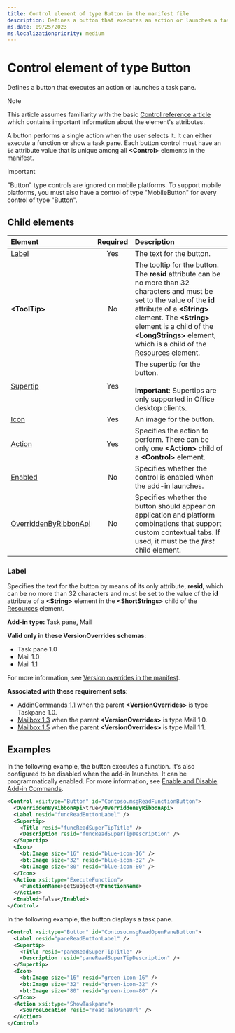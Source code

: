 ```yaml
---
title: Control element of type Button in the manifest file
description: Defines a button that executes an action or launches a task pane.
ms.date: 09/25/2023
ms.localizationpriority: medium
---
```


# Control element of type Button

Defines a button that executes an action or launches a task pane.

> [!NOTE]
> This article assumes familiarity with the basic [Control reference article](control.md) which contains important information about the element's attributes.

A button performs a single action when the user selects it. It can either execute a function or show a task pane. Each button control must have an `id` attribute value that is unique among all **\<Control\>** elements in the manifest.

> [!IMPORTANT]
> "Button" type controls are ignored on mobile platforms. To support mobile platforms, you must also have a control of type "MobileButton" for every control of type "Button".

## Child elements

| Element | Required | Description |
|:-----|:-----:|:-----|
| [Label](#label) | Yes | The text for the button. |
| **\<ToolTip\>** | No | The tooltip for the button. The **resid** attribute can be no more than 32 characters and must be set to the value of the **id** attribute of a **\<String\>** element. The **\<String\>** element is a child of the **\<LongStrings\>** element, which is a child of the [Resources](resources.md) element. |
| [Supertip](supertip.md) | Yes | The supertip for the button.<br><br>**Important**: Supertips are only supported in Office desktop clients. |
| [Icon](icon.md) | Yes | An image for the button. |
| [Action](action.md) | Yes | Specifies the action to perform. There can be only one **\<Action\>** child of a **\<Control\>** element. |
| [Enabled](enabled.md) | No | Specifies whether the control is enabled when the add-in launches. |
| [OverriddenByRibbonApi](overriddenbyribbonapi.md) | No | Specifies whether the button should appear on application and platform combinations that support custom contextual tabs. If used, it must be the *first* child element. |

### Label

Specifies the text for the button by means of its only attribute, **resid**, which can be no more than 32 characters and must be set to the value of the **id** attribute of a **\<String\>** element in the **\<ShortStrings\>** child of the [Resources](resources.md) element.

**Add-in type:** Task pane, Mail

**Valid only in these VersionOverrides schemas**:

- Task pane 1.0
- Mail 1.0
- Mail 1.1

For more information, see [Version overrides in the manifest](/office/dev/add-ins/develop/add-in-manifests#version-overrides-in-the-manifest).

**Associated with these requirement sets**:

- [AddinCommands 1.1](../requirement-sets/common/add-in-commands-requirement-sets.md) when the parent **\<VersionOverrides\>** is type Taskpane 1.0.
- [Mailbox 1.3](../requirement-sets/outlook/requirement-set-1.3/outlook-requirement-set-1.3.md) when the parent **\<VersionOverrides\>** is type Mail 1.0.
- [Mailbox 1.5](../requirement-sets/outlook/requirement-set-1.5/outlook-requirement-set-1.5.md) when the parent **\<VersionOverrides\>** is type Mail 1.1.

## Examples

In the following example, the button executes a function. It's also configured to be disabled when the add-in launches. It can be programmatically enabled. For more information, see [Enable and Disable Add-in Commands](/office/dev/add-ins/design/disable-add-in-commands).

```xml
<Control xsi:type="Button" id="Contoso.msgReadFunctionButton">
  <OverriddenByRibbonApi>true</OverriddenByRibbonApi>
  <Label resid="funcReadButtonLabel" />
  <Supertip>
    <Title resid="funcReadSuperTipTitle" />
    <Description resid="funcReadSuperTipDescription" />
  </Supertip>
  <Icon>
    <bt:Image size="16" resid="blue-icon-16" />
    <bt:Image size="32" resid="blue-icon-32" />
    <bt:Image size="80" resid="blue-icon-80" />
  </Icon>
  <Action xsi:type="ExecuteFunction">
    <FunctionName>getSubject</FunctionName>
  </Action>
  <Enabled>false</Enabled>
</Control>
```

In the following example, the button displays a task pane.

```xml
<Control xsi:type="Button" id="Contoso.msgReadOpenPaneButton">
  <Label resid="paneReadButtonLabel" />
  <Supertip>
    <Title resid="paneReadSuperTipTitle" />
    <Description resid="paneReadSuperTipDescription" />
  </Supertip>
  <Icon>
    <bt:Image size="16" resid="green-icon-16" />
    <bt:Image size="32" resid="green-icon-32" />
    <bt:Image size="80" resid="green-icon-80" />
  </Icon>
  <Action xsi:type="ShowTaskpane">
    <SourceLocation resid="readTaskPaneUrl" />
  </Action>
</Control>
```
